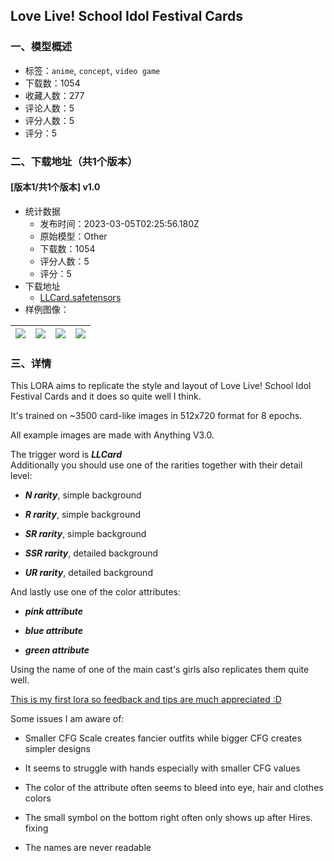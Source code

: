 ## Love Live! School Idol Festival Cards
### 一、模型概述

- 标签：`anime`, `concept`, `video game`
- 下载数：1054
- 收藏人数：277
- 评论人数：5
- 评分人数：5
- 评分：5

### 二、下载地址（共1个版本）

#### [版本1/共1个版本] v1.0

- 统计数据
  - 发布时间：2023-03-05T02:25:56.180Z
  - 原始模型：Other
  - 下载数：1054
  - 评分人数：5
  - 评分：5
- 下载地址
  - [LLCard.safetensors](https://civitai.com/api/download/models/18711)
- 样例图像：

| <img src="https://image.civitai.com/xG1nkqKTMzGDvpLrqFT7WA/07fce9f2-b1f1-48fb-8494-9b288f2d1200/width=450/194273.jpeg" /> | <img src="https://image.civitai.com/xG1nkqKTMzGDvpLrqFT7WA/08d46af7-2814-4cfd-5237-3fa77d569a00/width=450/194282.jpeg" /> | <img src="https://image.civitai.com/xG1nkqKTMzGDvpLrqFT7WA/a72962f1-3603-4504-1d75-91c33794ad00/width=450/194281.jpeg" /> | <img src="https://image.civitai.com/xG1nkqKTMzGDvpLrqFT7WA/0702833a-65a4-4e89-d2c2-2c30f5d8e900/width=450/194280.jpeg" /> |
| ---- | ---- | ---- | ---- |


### 三、详情
<p>This LORA aims to replicate the style and layout of Love Live! School Idol Festival Cards and it does so quite well I think.</p><p>It's trained on ~3500 card-like images in 512x720 format for 8 epochs.</p><p>All example images are made with Anything V3.0.</p><p>The trigger word is <strong><em>LLCard </em></strong><br />Additionally you should use one of the rarities together with their detail level:</p><ul><li><p><strong><em>N rarity</em></strong>, simple background</p></li><li><p><strong><em>R rarity</em></strong>, simple background</p></li><li><p><strong><em>SR rarity</em></strong>, simple background</p></li><li><p><strong><em>SSR rarity</em></strong>, detailed background</p></li><li><p><strong><em>UR rarity</em></strong>, detailed background</p></li></ul><p>And lastly use one of the color attributes:</p><ul><li><p><strong><em>pink attribute</em></strong></p></li><li><p><strong><em>blue attribute</em></strong></p></li><li><p><strong><em>green attribute</em></strong></p></li></ul><p>Using the name of one of the main cast's girls also replicates them quite well.</p><p><u>This is my first lora so feedback and tips are much appreciated :D</u></p><p>Some issues I am aware of:</p><ul><li><p>Smaller CFG Scale creates fancier outfits while bigger CFG creates simpler designs</p></li><li><p>It seems to struggle with hands especially with smaller CFG values</p></li><li><p>The color of the attribute often seems to bleed into eye, hair and clothes colors</p></li><li><p>The small symbol on the bottom right often only shows up after Hires. fixing</p></li><li><p>The names are never readable</p></li></ul>
